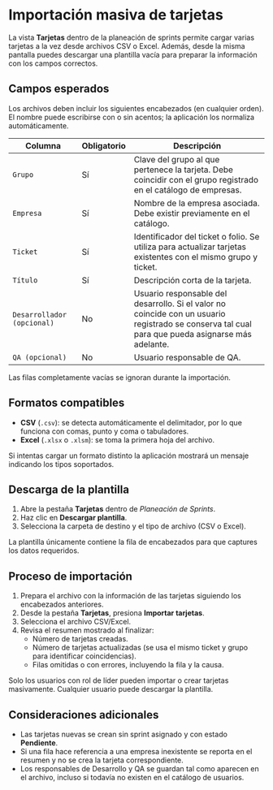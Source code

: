 # Importación masiva de tarjetas

La vista **Tarjetas** dentro de la planeación de sprints permite cargar varias tarjetas a la vez desde archivos CSV o Excel. Además, desde la misma pantalla puedes descargar una plantilla vacía para preparar la información con los campos correctos.

## Campos esperados

Los archivos deben incluir los siguientes encabezados (en cualquier orden). El nombre puede escribirse con o sin acentos; la aplicación los normaliza automáticamente.

| Columna | Obligatorio | Descripción |
| --- | --- | --- |
| `Grupo` | Sí | Clave del grupo al que pertenece la tarjeta. Debe coincidir con el grupo registrado en el catálogo de empresas. |
| `Empresa` | Sí | Nombre de la empresa asociada. Debe existir previamente en el catálogo. |
| `Ticket` | Sí | Identificador del ticket o folio. Se utiliza para actualizar tarjetas existentes con el mismo grupo y ticket. |
| `Título` | Sí | Descripción corta de la tarjeta. |
| `Desarrollador (opcional)` | No | Usuario responsable del desarrollo. Si el valor no coincide con un usuario registrado se conserva tal cual para que pueda asignarse más adelante. |
| `QA (opcional)` | No | Usuario responsable de QA. |

Las filas completamente vacías se ignoran durante la importación.

## Formatos compatibles

- **CSV** (`.csv`): se detecta automáticamente el delimitador, por lo que funciona con comas, punto y coma o tabuladores.
- **Excel** (`.xlsx` o `.xlsm`): se toma la primera hoja del archivo.

Si intentas cargar un formato distinto la aplicación mostrará un mensaje indicando los tipos soportados.

## Descarga de la plantilla

1. Abre la pestaña **Tarjetas** dentro de *Planeación de Sprints*.
2. Haz clic en **Descargar plantilla**.
3. Selecciona la carpeta de destino y el tipo de archivo (CSV o Excel).

La plantilla únicamente contiene la fila de encabezados para que captures los datos requeridos.

## Proceso de importación

1. Prepara el archivo con la información de las tarjetas siguiendo los encabezados anteriores.
2. Desde la pestaña **Tarjetas**, presiona **Importar tarjetas**.
3. Selecciona el archivo CSV/Excel.
4. Revisa el resumen mostrado al finalizar:
   - Número de tarjetas creadas.
   - Número de tarjetas actualizadas (se usa el mismo ticket y grupo para identificar coincidencias).
   - Filas omitidas o con errores, incluyendo la fila y la causa.

Solo los usuarios con rol de líder pueden importar o crear tarjetas masivamente. Cualquier usuario puede descargar la plantilla.

## Consideraciones adicionales

- Las tarjetas nuevas se crean sin sprint asignado y con estado **Pendiente**.
- Si una fila hace referencia a una empresa inexistente se reporta en el resumen y no se crea la tarjeta correspondiente.
- Los responsables de Desarrollo y QA se guardan tal como aparecen en el archivo, incluso si todavía no existen en el catálogo de usuarios.

